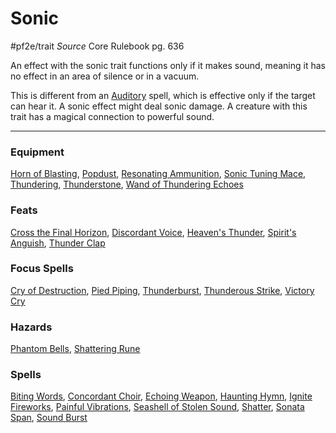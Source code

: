 # Sonic
#pf2e/trait 
*Source* Core Rulebook pg. 636 

An effect with the sonic trait functions only if it makes sound, meaning it has no effect in an area of silence or in a vacuum.

This is different from an [Auditory](Auditory.md) spell, which is effective only if the target can hear it. A sonic effect might deal sonic damage. A creature with this trait has a magical connection to powerful sound.

---

### Equipment
[Horn of Blasting](Horn%20of%20Blasting), [Popdust](Popdust), [Resonating Ammunition](Resonating%20Ammunition), [Sonic Tuning Mace](Sonic%20Tuning%20Mace), [Thundering](../Items/Runes/Weapon%20Property%20Runes/Thundering.md), [Thunderstone](Thunderstone), [Wand of Thundering Echoes](Wand%20of%20Thundering%20Echoes)

### Feats
[Cross the Final Horizon](Cross%20the%20Final%20Horizon), [Discordant Voice](Discordant%20Voice), [Heaven's Thunder](Heaven's%20Thunder), [Spirit's Anguish](Spirit's%20Anguish), [Thunder Clap](Thunder%20Clap)

### Focus Spells
[Cry of Destruction](Cry%20of%20Destruction.md), [Pied Piping](Pied%20Piping.md), [Thunderburst](Thunderburst.md), [Thunderous Strike](Thunderous%20Strike.md), [Victory Cry](Victory%20Cry.md)

### Hazards
[Phantom Bells](Phantom%20Bells), [Shattering Rune](Shattering%20Rune)

### Spells
[Biting Words](Biting%20Words.md), [Concordant Choir](Concordant%20Choir.md), [Echoing Weapon](Echoing%20Weapon.md), [Haunting Hymn](Haunting%20Hymn.md), [Ignite Fireworks](Ignite%20Fireworks.md), [Painful Vibrations](Painful%20Vibrations.md), [Seashell of Stolen Sound](Seashell%20of%20Stolen%20Sound.md), [Shatter](Shatter.md), [Sonata Span](Sonata%20Span.md), [Sound Burst](Sound%20Burst.md)